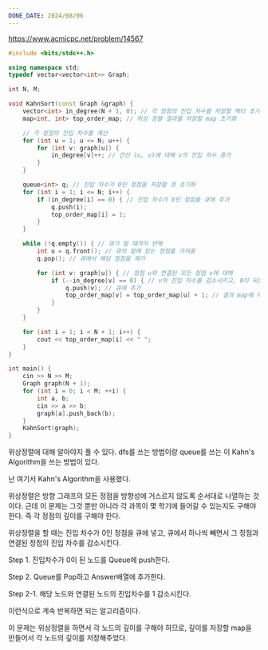 ```yaml
---
DONE_DATE: 2024/08/06
---
```


https://www.acmicpc.net/problem/14567

```c++
#include <bits/stdc++.h>

using namespace std;
typedef vector<vector<int>> Graph;

int N, M;

void KahnSort(const Graph &graph) {
    vector<int> in_degree(N + 1, 0); // 각 정점의 진입 차수를 저장할 벡터 초기화
    map<int, int> top_order_map; // 위상 정렬 결과를 저장할 map 초기화

    // 각 정점의 진입 차수를 계산
    for (int u = 1; u <= N; u++) {
        for (int v: graph[u]) {
            in_degree[v]++; // 간선 (u, v)에 대해 v의 진입 차수 증가
        }
    }

    queue<int> q; // 진입 차수가 0인 정점을 저장할 큐 초기화
    for (int i = 1; i <= N; i++) {
        if (in_degree[i] == 0) { // 진입 차수가 0인 정점을 큐에 추가
            q.push(i);
            top_order_map[i] = 1;
        }
    }

    while (!q.empty()) { // 큐가 빌 때까지 반복
        int u = q.front(); // 큐의 앞에 있는 정점을 가져옴
        q.pop(); // 큐에서 해당 정점을 제거

        for (int v: graph[u]) { // 정점 u와 연결된 모든 정점 v에 대해
            if (--in_degree[v] == 0) { // v의 진입 차수를 감소시키고, 0이 되면
                q.push(v); // 큐에 추가
                top_order_map[v] = top_order_map[u] + 1; // 결과 map에 해당 정점을 추가
            }
        }
    }

    for (int i = 1; i < N + 1; i++) {
        cout << top_order_map[i] << " ";
    }
}

int main() {
    cin >> N >> M;
    Graph graph(N + 1);
    for (int i = 0; i < M; ++i) {
        int a, b;
        cin >> a >> b;
        graph[a].push_back(b);
    }
    KahnSort(graph);
}

```

위상정렬에 대해 알아야지 풀 수 있다.
dfs를 쓰는 방법이랑 queue를 쓰는 이 Kahn's Algorithm을 쓰는 방법이 있다.

난 여기서 Kahn's Algorithm을 사용했다.

위상정렬은 방향 그래프의 모든 정점을 방향성에 거스르지 않도록 순서대로 나열하는 것이다.
근데 이 문제는 그것 뿐만 아니라 각 과목이 몇 학기에 들어갈 수 있는지도 구해야 한다. 즉 각 정점의 깊이를 구해야 한다.

위상정렬을 할 때는 진입 차수가 0인 정점을 큐에 넣고, 큐에서 하나씩 빼면서 그 정점과 연결된 정점의 진입 차수를 감소시킨다.

Step 1. 진입차수가 0이 된 노드를 Queue에 push한다.

Step 2. Queue를 Pop하고 Answer배열에 추가한다.

Step 2-1. 해당 노드와 연결된 노드의 진입차수를 1 감소시킨다.

이런식으로 계속 반복하면 되는 알고리즘이다.

이 문제는 위상정렬을 하면서 각 노드의 깊이를 구해야 하므로, 깊이를 저장할 map을 만들어서 각 노드의 깊이를 저장해주었다.


